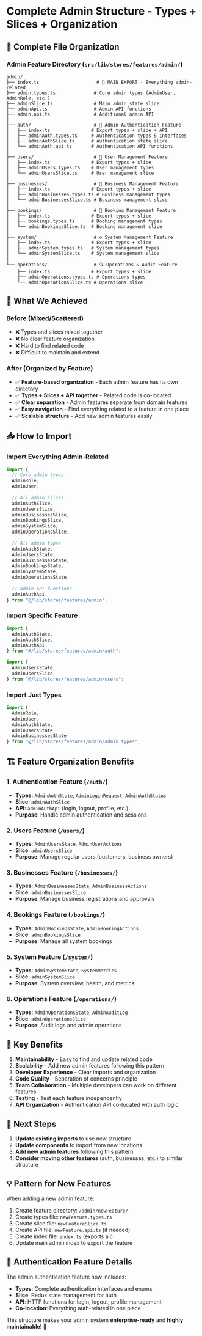 # Complete Admin Structure - Types + Slices + Organization

## 🎯 **Complete File Organization**

### **Admin Feature Directory** (`src/lib/stores/features/admin/`)
```
admin/
├── index.ts                     # 🚀 MAIN EXPORT - Everything admin-related
├── admin.types.ts              # Core admin types (AdminUser, AdminRole, etc.)
├── adminSlice.ts               # Main admin state slice
├── adminApi.ts                 # Admin API functions
├── admin.api.ts                # Additional admin API
│
├── auth/                       # 🔐 Admin Authentication Feature
│   ├── index.ts               # Export types + slice + API
│   ├── adminAuth.types.ts     # Authentication types & interfaces
│   ├── adminAuthSlice.ts      # Authentication state slice
│   └── adminAuth.api.ts       # Authentication API functions
│
├── users/                      # 👥 User Management Feature
│   ├── index.ts               # Export types + slice
│   ├── adminUsers.types.ts    # User management types
│   └── adminUsersSlice.ts     # User management slice
│
├── businesses/                 # 🏢 Business Management Feature
│   ├── index.ts               # Export types + slice
│   ├── adminBusinesses.types.ts # Business management types
│   └── adminBusinessesSlice.ts # Business management slice
│
├── bookings/                   # 📅 Booking Management Feature
│   ├── index.ts               # Export types + slice
│   ├── bookings.types.ts      # Booking management types
│   └── adminBookingsSlice.ts  # Booking management slice
│
├── system/                     # ⚙️ System Management Feature
│   ├── index.ts               # Export types + slice
│   ├── adminSystem.types.ts   # System management types
│   └── adminSystemSlice.ts    # System management slice
│
└── operations/                 # 🔍 Operations & Audit Feature
    ├── index.ts               # Export types + slice
    ├── adminOperations.types.ts # Operations types
    └── adminOperationsSlice.ts # Operations slice
```

## 🔄 **What We Achieved**

### **Before (Mixed/Scattered)**
- ❌ Types and slices mixed together
- ❌ No clear feature organization
- ❌ Hard to find related code
- ❌ Difficult to maintain and extend

### **After (Organized by Feature)**
- ✅ **Feature-based organization** - Each admin feature has its own directory
- ✅ **Types + Slices + API together** - Related code is co-located
- ✅ **Clear separation** - Admin features separate from domain features
- ✅ **Easy navigation** - Find everything related to a feature in one place
- ✅ **Scalable structure** - Add new admin features easily

## 📥 **How to Import**

### **Import Everything Admin-Related**
```typescript
import { 
  // Core admin types
  AdminRole, 
  AdminUser,
  
  // All admin slices
  adminAuthSlice,
  adminUsersSlice,
  adminBusinessesSlice,
  adminBookingsSlice,
  adminSystemSlice,
  adminOperationsSlice,
  
  // All admin types
  AdminAuthState,
  AdminUsersState,
  AdminBusinessesState,
  AdminBookingsState,
  AdminSystemState,
  AdminOperationsState,
  
  // Admin API functions
  adminAuthApi
} from "@/lib/stores/features/admin";
```

### **Import Specific Feature**
```typescript
import { 
  AdminAuthState, 
  adminAuthSlice,
  adminAuthApi
} from "@/lib/stores/features/admin/auth";

import { 
  AdminUsersState, 
  adminUsersSlice 
} from "@/lib/stores/features/admin/users";
```

### **Import Just Types**
```typescript
import { 
  AdminRole, 
  AdminUser, 
  AdminAuthState,
  AdminUsersState,
  AdminBusinessesState 
} from "@/lib/stores/features/admin/admin.types";
```

## 🏗️ **Feature Organization Benefits**

### **1. Authentication Feature** (`/auth/`)
- **Types**: `AdminAuthState`, `AdminLoginRequest`, `AdminAuthStatus`
- **Slice**: `adminAuthSlice`
- **API**: `adminAuthApi` (login, logout, profile, etc.)
- **Purpose**: Handle admin authentication and sessions

### **2. Users Feature** (`/users/`)
- **Types**: `AdminUsersState`, `AdminUserActions`
- **Slice**: `adminUsersSlice`
- **Purpose**: Manage regular users (customers, business owners)

### **3. Businesses Feature** (`/businesses/`)
- **Types**: `AdminBusinessesState`, `AdminBusinessActions`
- **Slice**: `adminBusinessesSlice`
- **Purpose**: Manage business registrations and approvals

### **4. Bookings Feature** (`/bookings/`)
- **Types**: `AdminBookingsState`, `AdminBookingActions`
- **Slice**: `adminBookingsSlice`
- **Purpose**: Manage all system bookings

### **5. System Feature** (`/system/`)
- **Types**: `AdminSystemState`, `SystemMetrics`
- **Slice**: `adminSystemSlice`
- **Purpose**: System overview, health, and metrics

### **6. Operations Feature** (`/operations/`)
- **Types**: `AdminOperationsState`, `AdminAuditLog`
- **Slice**: `adminOperationsSlice`
- **Purpose**: Audit logs and admin operations

## 🎨 **Key Benefits**

1. **Maintainability** - Easy to find and update related code
2. **Scalability** - Add new admin features following this pattern
3. **Developer Experience** - Clear imports and organization
4. **Code Quality** - Separation of concerns principle
5. **Team Collaboration** - Multiple developers can work on different features
6. **Testing** - Test each feature independently
7. **API Organization** - Authentication API co-located with auth logic

## 🚀 **Next Steps**

1. **Update existing imports** to use new structure
2. **Update components** to import from new locations
3. **Add new admin features** following this pattern
4. **Consider moving other features** (auth, businesses, etc.) to similar structure

## 💡 **Pattern for New Features**

When adding a new admin feature:
1. Create feature directory: `/admin/newFeature/`
2. Create types file: `newFeature.types.ts`
3. Create slice file: `newFeatureSlice.ts`
4. Create API file: `newFeature.api.ts` (if needed)
5. Create index file: `index.ts` (exports all)
6. Update main admin index to export the feature

## 🔐 **Authentication Feature Details**

The admin authentication feature now includes:
- **Types**: Complete authentication interfaces and enums
- **Slice**: Redux state management for auth
- **API**: HTTP functions for login, logout, profile management
- **Co-location**: Everything auth-related in one place

This structure makes your admin system **enterprise-ready** and **highly maintainable**! 🎯
